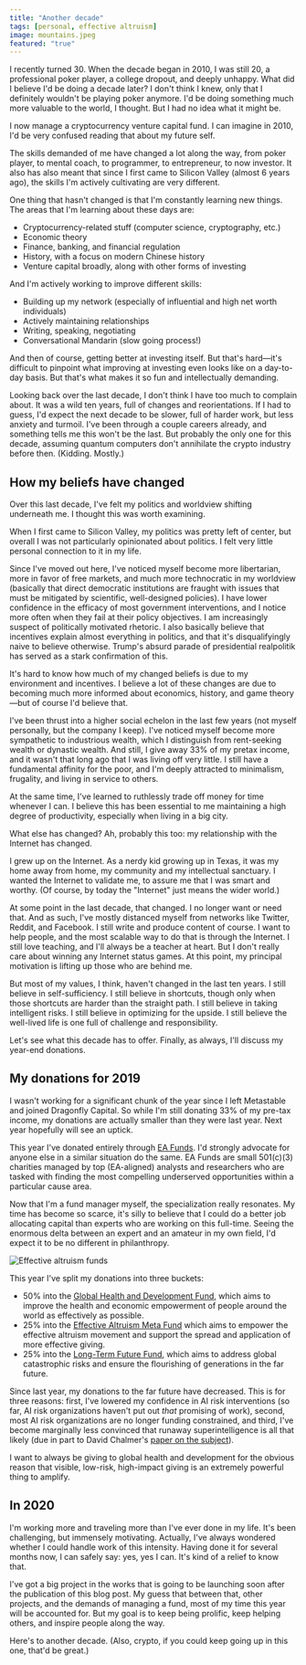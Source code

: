 ```yaml
---
title: "Another decade"
tags: [personal, effective altruism]
image: mountains.jpeg
featured: "true"
---
```


I recently turned 30. When the decade began in 2010, I was still 20, a professional poker player, a college dropout, and deeply unhappy. What did I believe I'd be doing a decade later? I don't think I knew, only that I definitely wouldn't be playing poker anymore. I'd be doing something much more valuable to the world, I thought. But I had no idea what it might be.

I now manage a cryptocurrency venture capital fund. I can imagine in 2010, I'd be very confused reading that about my future self.

The skills demanded of me have changed a lot along the way, from poker player, to mental coach, to programmer, to entrepreneur, to now investor. It also has also meant that since I first came to Silicon Valley (almost 6 years ago), the skills I'm actively cultivating are very different.

One thing that hasn't changed is that I'm constantly learning new things. The areas that I'm learning about these days are:
* Cryptocurrency-related stuff (computer science, cryptography, etc.)
* Economic theory
* Finance, banking, and financial regulation
* History, with a focus on modern Chinese history
* Venture capital broadly, along with other forms of investing

And I'm actively working to improve different skills:
* Building up my network (especially of influential and high net worth individuals)
* Actively maintaining relationships
* Writing, speaking, negotiating
* Conversational Mandarin (slow going process!)

And then of course, getting better at investing itself. But that's hard—it's difficult to pinpoint what improving at investing even looks like on a day-to-day basis. But that's what makes it so fun and intellectually demanding.

Looking back over the last decade, I don't think I have too much to complain about. It was a wild ten years, full of changes and reorientations. If I had to guess, I'd expect the next decade to be slower, full of harder work, but less anxiety and turmoil. I've been through a couple careers already, and something tells me this won't be the last. But probably the only one for this decade, assuming quantum computers don't annihilate the crypto industry before then. (Kidding. Mostly.)

## How my beliefs have changed

Over this last decade, I've felt my politics and worldview shifting underneath me. I thought this was worth examining.

When I first came to Silicon Valley, my politics was pretty left of center, but overall I was not particularly opinionated about politics. I felt very little personal connection to it in my life.

Since I've moved out here, I've noticed myself become more libertarian, more in favor of free markets, and much more technocratic in my worldview (basically that direct democratic institutions are fraught with issues that must be mitigated by scientific, well-designed policies). I have lower confidence in the efficacy of most government interventions, and I notice more often when they fail at their policy objectives. I am increasingly suspect of politically motivated rhetoric. I also basically believe that incentives explain almost everything in politics, and that it's disqualifyingly naive to believe otherwise. Trump's absurd parade of presidential realpolitik has served as a stark confirmation of this.

It's hard to know how much of my changed beliefs is due to my environment and incentives. I believe a lot of these changes are due to becoming much more informed about economics, history, and game theory—but of course I'd believe that.

I've been thrust into a higher social echelon in the last few years (not myself personally, but the company I keep). I've noticed myself become more sympathetic to industrious wealth, which I distinguish from rent-seeking wealth or dynastic wealth. And still, I give away 33% of my pretax income, and it wasn't that long ago that I was living off very little. I still have a fundamental affinity for the poor, and I'm deeply attracted to minimalism, frugality, and living in service to others.

At the same time, I've learned to ruthlessly trade off money for time whenever I can. I believe this has been essential to me maintaining a high degree of productivity, especially when living in a big city.

What else has changed? Ah, probably this too: my relationship with the Internet has changed.

I grew up on the Internet. As a nerdy kid growing up in Texas, it was my home away from home, my community and my intellectual sanctuary. I wanted the Internet to validate me, to assure me that I was smart and worthy. (Of course, by today the "Internet" just means the wider world.)

At some point in the last decade, that changed. I no longer want or need that. And as such, I've mostly distanced myself from networks like Twitter, Reddit, and Facebook. I still write and produce content of course. I want to help people, and the most scalable way to do that is through the Internet. I still love teaching, and I'll always be a teacher at heart. But I don't really care about winning any Internet status games. At this point, my principal motivation is lifting up those who are behind me.

But most of my values, I think, haven't changed in the last ten years. I still believe in self-sufficiency. I still believe in shortcuts, though only when those shortcuts are harder than the straight path. I still believe in taking intelligent risks. I still believe in optimizing for the upside. I still believe the well-lived life is one full of challenge and responsibility.

Let's see what this decade has to offer. Finally, as always, I'll discuss my year-end donations.

## My donations for 2019
I wasn't working for a significant chunk of the year since I left Metastable and joined Dragonfly Capital. So while I'm still donating 33% of my pre-tax income, my donations are actually smaller than they were last year. Next year hopefully will see an uptick.

This year I've donated entirely through [EA Funds](https://app.effectivealtruism.org/funds). I'd strongly advocate for anyone else in a similar situation do the same. EA Funds are small 501(c)(3) charities managed by top (EA-aligned) analysts and researchers who are tasked with finding the most compelling underserved opportunities within a particular cause area.

Now that I'm a fund manager myself, the specialization really resonates. My time has become so scarce, it's silly to believe that I could do a better job allocating capital than experts who are working on this full-time. Seeing the enormous delta between an expert and an amateur in my own field, I'd expect it to be no different in philanthropy.

![Effective altruism funds](https://i.imgur.com/22ptAmE.png)

This year I've split my donations into three buckets:

* 50% into the [Global Health and Development Fund](https://app.effectivealtruism.org/funds/global-development), which aims to improve the health and economic empowerment of people around the world as effectively as possible.
* 25% into the [Effective Altruism Meta Fund](https://app.effectivealtruism.org/funds/ea-community) which aims to empower the effective altruism movement and support the spread and application of more effective giving.
* 25% into the [Long-Term Future Fund](https://app.effectivealtruism.org/funds/far-future), which aims to address global catastrophic risks and ensure the flourishing of generations in the far future.

Since last year, my donations to the far future have decreased. This is for three reasons: first, I've lowered my confidence in AI risk interventions (so far, AI risk organizations haven't put out *that* promising of work), second, most AI risk organizations are no longer funding constrained, and third, I've become marginally less convinced that runaway superintelligence is all that likely (due in part to David Chalmer's [paper on the subject](https://www.nyu.edu/gsas/dept/philo/faculty/block/M&L2010/Papers/Chalmers.pdf)).

I want to always be giving to global health and development for the obvious reason that visible, low-risk, high-impact giving is an extremely powerful thing to amplify.

## In 2020
I'm working more and traveling more than I've ever done in my life. It's been challenging, but immensely motivating. Actually, I've always wondered whether I could handle work of this intensity. Having done it for several months now, I can safely say: yes, yes I can. It's kind of a relief to know that.

I've got a big project in the works that is going to be launching soon after the publication of this blog post. My guess that between that, other projects, and the demands of managing a fund, most of my time this year will be accounted for. But my goal is to keep being prolific, keep helping others, and inspire people along the way.

Here's to another decade. (Also, crypto, if you could keep going up in this one, that'd be great.)
